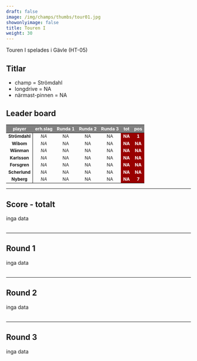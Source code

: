 ```yaml
---  
draft: false  
image: /img/champs/thumbs/tour01.jpg  
showonlyimage: false  
title: Touren I  
weight: 30  
---
```


Touren I spelades i Gävle (HT-05)

<!--more-->

## Titlar

-   champ = Strömdahl  
-   longdrive = NA  
-   närmast-pinnen = NA

## Leader board

<table class="table table-striped table-bordered table-hover table-condensed table-responsive" style="font-size: 12px; ">
 <thead>
  <tr>
   <th style="text-align:center;font-weight: bold;color: white !important;background-color: gray !important;"> player </th>
   <th style="text-align:center;font-weight: bold;color: white !important;background-color: gray !important;"> erh.slag </th>
   <th style="text-align:center;font-weight: bold;color: white !important;background-color: gray !important;"> Runda 1 </th>
   <th style="text-align:center;font-weight: bold;color: white !important;background-color: gray !important;"> Runda 2 </th>
   <th style="text-align:center;font-weight: bold;color: white !important;background-color: gray !important;"> Runda 3 </th>
   <th style="text-align:center;font-weight: bold;color: white !important;background-color: gray !important;"> tot </th>
   <th style="text-align:center;font-weight: bold;color: white !important;background-color: gray !important;"> pos </th>
  </tr>
 </thead>
<tbody>
  <tr>
   <td style="text-align:center;font-weight: bold;background-color: gray50 !important;border-right:1px solid;"> Strömdahl </td>
   <td style="text-align:center;font-style: italic;"> NA </td>
   <td style="text-align:center;"> NA </td>
   <td style="text-align:center;"> NA </td>
   <td style="text-align:center;"> NA </td>
   <td style="text-align:center;font-weight: bold;color: white !important;background-color: #990000 !important;"> NA </td>
   <td style="text-align:center;font-weight: bold;color: white !important;background-color: #990000 !important;"> 1 </td>
  </tr>
  <tr>
   <td style="text-align:center;font-weight: bold;background-color: gray50 !important;border-right:1px solid;"> Wibom </td>
   <td style="text-align:center;font-style: italic;"> NA </td>
   <td style="text-align:center;"> NA </td>
   <td style="text-align:center;"> NA </td>
   <td style="text-align:center;"> NA </td>
   <td style="text-align:center;font-weight: bold;color: white !important;background-color: #990000 !important;"> NA </td>
   <td style="text-align:center;font-weight: bold;color: white !important;background-color: #990000 !important;"> NA </td>
  </tr>
  <tr>
   <td style="text-align:center;font-weight: bold;background-color: gray50 !important;border-right:1px solid;"> Wänman </td>
   <td style="text-align:center;font-style: italic;"> NA </td>
   <td style="text-align:center;"> NA </td>
   <td style="text-align:center;"> NA </td>
   <td style="text-align:center;"> NA </td>
   <td style="text-align:center;font-weight: bold;color: white !important;background-color: #990000 !important;"> NA </td>
   <td style="text-align:center;font-weight: bold;color: white !important;background-color: #990000 !important;"> NA </td>
  </tr>
  <tr>
   <td style="text-align:center;font-weight: bold;background-color: gray50 !important;border-right:1px solid;"> Karlsson </td>
   <td style="text-align:center;font-style: italic;"> NA </td>
   <td style="text-align:center;"> NA </td>
   <td style="text-align:center;"> NA </td>
   <td style="text-align:center;"> NA </td>
   <td style="text-align:center;font-weight: bold;color: white !important;background-color: #990000 !important;"> NA </td>
   <td style="text-align:center;font-weight: bold;color: white !important;background-color: #990000 !important;"> NA </td>
  </tr>
  <tr>
   <td style="text-align:center;font-weight: bold;background-color: gray50 !important;border-right:1px solid;"> Forsgren </td>
   <td style="text-align:center;font-style: italic;"> NA </td>
   <td style="text-align:center;"> NA </td>
   <td style="text-align:center;"> NA </td>
   <td style="text-align:center;"> NA </td>
   <td style="text-align:center;font-weight: bold;color: white !important;background-color: #990000 !important;"> NA </td>
   <td style="text-align:center;font-weight: bold;color: white !important;background-color: #990000 !important;"> NA </td>
  </tr>
  <tr>
   <td style="text-align:center;font-weight: bold;background-color: gray50 !important;border-right:1px solid;"> Scherlund </td>
   <td style="text-align:center;font-style: italic;"> NA </td>
   <td style="text-align:center;"> NA </td>
   <td style="text-align:center;"> NA </td>
   <td style="text-align:center;"> NA </td>
   <td style="text-align:center;font-weight: bold;color: white !important;background-color: #990000 !important;"> NA </td>
   <td style="text-align:center;font-weight: bold;color: white !important;background-color: #990000 !important;"> NA </td>
  </tr>
  <tr>
   <td style="text-align:center;font-weight: bold;background-color: gray50 !important;border-right:1px solid;"> Nyberg </td>
   <td style="text-align:center;font-style: italic;"> NA </td>
   <td style="text-align:center;"> NA </td>
   <td style="text-align:center;"> NA </td>
   <td style="text-align:center;"> NA </td>
   <td style="text-align:center;font-weight: bold;color: white !important;background-color: #990000 !important;"> NA </td>
   <td style="text-align:center;font-weight: bold;color: white !important;background-color: #990000 !important;"> 7 </td>
  </tr>
</tbody>
</table>

------------------------------------------------------------------------

## Score - totalt

inga data <br><br>

------------------------------------------------------------------------

## Round 1

inga data <br><br>

------------------------------------------------------------------------

## Round 2

inga data <br><br>

------------------------------------------------------------------------

## Round 3

inga data <br><br>
